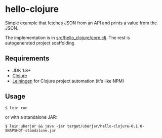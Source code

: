 # hello-clojure

Simple example that fetches JSON from an API and prints a value from the JSON.

The implementation is in [src/hello_clojure/core.clj](src/hello_clojure/core.clj). The rest is autogenerated project scaffolding.

## Requirements

- JDK 1.8+
- [Clojure](https://clojure.org/guides/getting_started)
- [Leiningen](https://leiningen.org/) for Clojure project automation (it's like NPM)

## Usage
    $ lein run
    
or with a standalone JAR:

    $ lein uberjar && java -jar target/uberjar/hello-clojure-0.1.0-SNAPSHOT-standalone.jar

